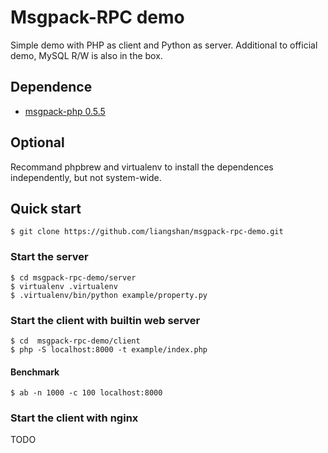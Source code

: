 Msgpack-RPC demo
================
Simple demo with PHP as client and Python as server. Additional to official demo, MySQL R/W is also in the box.

## Dependence
+ [msgpack-php 0.5.5](https://github.com/msgpack/msgpack-php)

## Optional
Recommand phpbrew and virtualenv to install the dependences independently, but not system-wide.

## Quick start

	$ git clone https://github.com/liangshan/msgpack-rpc-demo.git

### Start the server

	$ cd msgpack-rpc-demo/server
	$ virtualenv .virtualenv
	$ .virtualenv/bin/python example/property.py

### Start the client with builtin web server
	
	$ cd  msgpack-rpc-demo/client
	$ php -S localhost:8000 -t example/index.php

#### Benchmark

```
$ ab -n 1000 -c 100 localhost:8000

```
### Start the client with nginx

TODO

